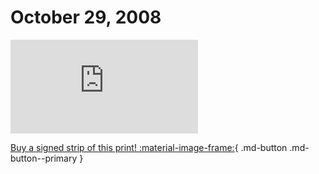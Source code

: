 # October 29, 2008

![](https://www.achewood.com/comic.php?date=10292008)

[Buy a signed strip of this print! :material-image-frame:](https://achewood-holiday-pop-up.myshopify.com/products/strip#10292008){ .md-button .md-button--primary }
